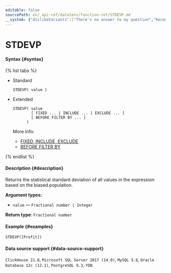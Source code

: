 ```yaml
---
editable: false
sourcePath: en/_api-ref/datalens/function-ref/STDEVP.md
__system: {"dislikeVariants":["There's no answer to my question","Recommendations aren't helpful","Content does not match the title","Other"]}
---
```


# STDEVP



#### Syntax {#syntax}

{% list tabs %}

- Standard

  ```
  STDEVP( value )
  ```

- Extended

  ```
  STDEVP( value
          [ FIXED ... | INCLUDE ... | EXCLUDE ... ]
          [ BEFORE FILTER BY ... ]
        )
  ```

  More info:
  - [FIXED, INCLUDE, EXCLUDE](aggregation-functions.md#syntax-lod)
  - [BEFORE FILTER BY](aggregation-functions.md#syntax-before-filter-by)

{% endlist %}

#### Description {#description}
Returns the statistical standard deviation of all values in the expression based on the biased population.

**Argument types:**
- `value` — `Fractional number | Integer`


**Return type**: `Fractional number`

#### Example {#examples}

```
STDEVP([Profit])
```


#### Data source support {#data-source-support}

`ClickHouse 21.8`, `Microsoft SQL Server 2017 (14.0)`, `MySQL 5.6`, `Oracle Database 12c (12.1)`, `PostgreSQL 9.3`, `YDB`.
